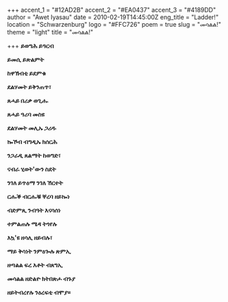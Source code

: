+++
accent_1 = "#12AD2B"
accent_2 = "#EA0437"
accent_3 = "#4189DD"
author = "Awet Iyasau"
date = 2010-02-19T14:45:00Z
eng_title = "Ladder!"
location = "Schwarzenburg"
logo = "#FFC726"
poem = true
slug = "መሳልል!"
theme = "light"
title = "መሳልል!"

+++
**ይወግሕ ይዓርብ**

**ይመሲ ይጽልምት**

**ከዋኽብቲ ይደምቁ**

**ደልሃመት ይቅንጠጥ፣**

**ጸሓይ በሪቃ ወጊሑ**

**ጸሓይ ዓሪባ መስዩ**

**ደልሃመት መሊኡ ጋሪዱ**

**ኰኾብ ብግዲኡ ክሰርሕ**

**ንጋራዲ ጸልማት ከወግድ፣**

**ናብራ ሂወት'ውን ስደት**

**ንገለ ይጥዕማ ንገለ ኸርተት**

**ርሑቕ ብርሑቑ ቐረባ ዘይኰነ**

**ብድምጺ ንብዓት እናሳሰነ**

**ተምልጠሉ ሜዳ ትጎየሉ**

**እኳ'ዩ ዘሳሊ ዘይብሉ፣**

**ማይ ቅሳነት ንምዕጐሉ ጽምኢ**

**ዘጣልል ፍረ እቶት ብጸግኢ**

**መሳልል ዘድልዮ ክትበጽሖ ብጉያ**

**ዘይትብረየሉ ንዕረፍቲ ብሞያ።**